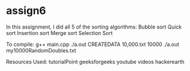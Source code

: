 # assign6
In this assignment, I did all 5 of the sorting algorithms:
Bubble sort
Quick sort
Insertion sort
Merge sort
Selection Sort

To compile:
g++ main.cpp
./a.out CREATEDATA 10,000.txt 10000
./a.out my10000RandomDoubles.txt

Resources Used:
tutorialPoint
geeksforgeeks
youtube videos
hackerearth
